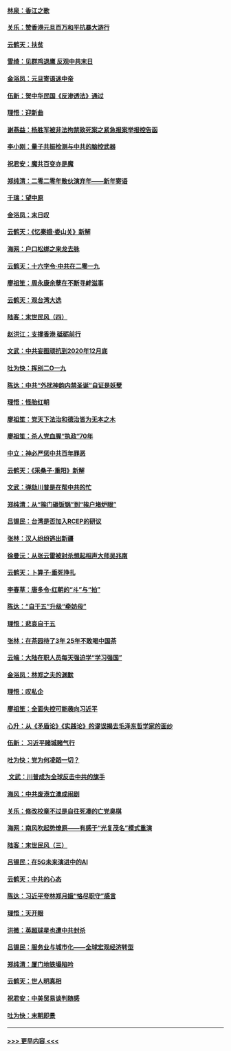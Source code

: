 #### [林泉：香江之歌](../pages/nsc993/n11764415.md?t=01031511) 
#### [关乐：赞香港元旦百万和平抗暴大游行](../pages/nsc993/n11764382.md?t=01031511) 
#### [云鹤天：扶贫](../pages/nsc993/n11764245.md?t=01031511) 
#### [雪绮：见群鸡退鹰  反观中共末日](../pages/nsc993/n11762112.md?t=01031511) 
#### [金浴凤：元旦寄语迷中帝](../pages/nsc993/n11761788.md?t=01031511) 
#### [伍新：贺中华民国《反渗透法》通过](../pages/nsc993/n11761994.md?t=01031511) 
#### [理悟：迎新曲](../pages/nsc993/n11761152.md?t=01031511) 
#### [谢燕益：杨胜军被非法拘禁致死案之紧急报案举报控告函](../pages/nsc993/n11756134.md?t=01031511) 
#### [李小刚：量子共振检测与中共的脑控武器](../pages/nsc993/n11754518.md?t=01031511) 
#### [祝君安：魔共百变亦是魔](../pages/nsc993/n11754469.md?t=01031511) 
#### [郑纯清：二零二零年散伙演弃年——新年寄语](../pages/nsc993/n11754195.md?t=01031511) 
#### [千瑞：望中原](../pages/nsc993/n11754159.md?t=01031511) 
#### [金浴凤：末日叹](../pages/nsc993/n11752359.md?t=01031511) 
#### [云鹤天：《忆秦娥‧娄山关》新解](../pages/nsc993/n11752348.md?t=01031511) 
#### [海网：户口松绑之来龙去脉](../pages/nsc993/n11752328.md?t=01031511) 
#### [云鹤天：十六字令‧中共在二零一九](../pages/nsc993/n11752305.md?t=01031511) 
#### [廖祖笙：周永康余孽在不断寻衅滋事](../pages/nsc993/n11751013.md?t=01031511) 
#### [云鹤天：观台湾大选](../pages/nsc993/n11751007.md?t=01031511) 
#### [陆客：末世民风（四）](../pages/nsc993/n11749203.md?t=01031511) 
#### [赵洪江：支撑香港 砥砺前行](../pages/nsc993/n11748482.md?t=01031511) 
#### [文武：中共妄图顽抗到2020年12月底](../pages/nsc993/n11748446.md?t=01031511) 
#### [吐为快：挥别二O一九](../pages/nsc993/n11748411.md?t=01031511) 
#### [陈达：中共“外扰神韵内禁圣诞”自证是妖孽](../pages/nsc993/n11748226.md?t=01031511) 
#### [理悟：怪胎红朝](../pages/nsc993/n11748206.md?t=01031511) 
#### [廖祖笙：党天下法治和德治皆为无本之木](../pages/nsc993/n11748135.md?t=01031511) 
#### [廖祖笙：杀人党血腥“执政”70年](../pages/nsc993/n11745144.md?t=01031511) 
#### [中立：神必严惩中共百年罪恶](../pages/nsc993/n11744970.md?t=01031511) 
#### [云鹤天：《采桑子‧重阳》新解](../pages/nsc993/n11744948.md?t=01031511) 
#### [文武：弹劾川普是在帮中共的忙](../pages/nsc993/n11744758.md?t=01031511) 
#### [郑纯清：从“挨门砸饭锅”到“挨户堵炉眼”](../pages/nsc993/n11744745.md?t=01031511) 
#### [吕锡民：台湾是否加入RCEP的研议](../pages/nsc993/n11744701.md?t=01031511) 
#### [张林：汉人纷纷逃出新疆](../pages/nsc993/n11743530.md?t=01031511) 
#### [徐曼沅：从张云雷被封杀想起相声大师吴兆南](../pages/nsc993/n11741816.md?t=01031511) 
#### [云鹤天：卜算子‧垂死挣扎](../pages/nsc993/n11739956.md?t=01031511) 
#### [李春草：唐多令‧红朝的“斗”与“拍”](../pages/nsc993/n11739830.md?t=01031511) 
#### [陈达：“自干五”升级“牵妨母”](../pages/nsc993/n11739724.md?t=01031511) 
#### [理悟：悲哀自干五](../pages/nsc993/n11739547.md?t=01031511) 
#### [张林：在茶园待了3年 25年不敢喝中国茶](../pages/nsc993/n11739240.md?t=01031511) 
#### [云端：大陆在职人员每天强迫学“学习强国”](../pages/nsc993/n11738735.md?t=01031511) 
#### [金浴凤：林郑之夫的渊默](../pages/nsc993/n11737735.md?t=01031511) 
#### [理悟：叹私企](../pages/nsc993/n11737715.md?t=01031511) 
#### [廖祖笙：全面失控可能袭向习近平](../pages/nsc993/n11737704.md?t=01031511) 
#### [心升：从《矛盾论》《实践论》的谬误揭去毛泽东哲学家的面纱](../pages/nsc993/n11736962.md?t=01031511) 
#### [伍新： 习近平赌城赌气行](../pages/nsc993/n11736929.md?t=01031511) 
#### [吐为快：党为何凌蹈一切？](../pages/nsc993/n11736915.md?t=01031511) 
#### [ 文武：川普成为全球反击中共的旗手](../pages/nsc993/n11736882.md?t=01031511) 
#### [海风：中共废港立澳成闹剧](../pages/nsc993/n11735857.md?t=01031511) 
#### [关乐：修改校章不过是自往死凑的亡党臭棋](../pages/nsc993/n11735097.md?t=01031511) 
#### [海网：南风吹起势燎原——有感于“光复茂名”模式重演](../pages/nsc993/n11732308.md?t=01031511) 
#### [陆客：末世民风（三）](../pages/nsc993/n11732211.md?t=01031511) 
#### [吕锡民：在5G未来演进中的AI](../pages/nsc993/n11730010.md?t=01031511) 
#### [云鹤天：中共的心态](../pages/nsc993/n11729906.md?t=01031511) 
#### [陈达：习近平夸林郑月娥“恪尽职守”感言](../pages/nsc993/n11729881.md?t=01031511) 
#### [理悟：天开眼](../pages/nsc993/n11729699.md?t=01031511) 
#### [洪微：英超球星也遭中共封杀](../pages/nsc993/n11727243.md?t=01031511) 
#### [吕锡民：服务业与城市化——全球宏观经济转型](../pages/nsc993/n11725845.md?t=01031511) 
#### [郑纯清：厦门地铁塌陷吟](../pages/nsc993/n11725813.md?t=01031511) 
#### [云鹤天：世人明真相](../pages/nsc993/n11725621.md?t=01031511) 
#### [祝君安：中美贸易谈判随感](../pages/nsc993/n11725609.md?t=01031511) 
#### [吐为快：末朝即景](../pages/nsc993/n11723365.md?t=01031511) 

----
#### [ >>> 更早内容 <<< ](../indexes/nsc993-earlier.md)
